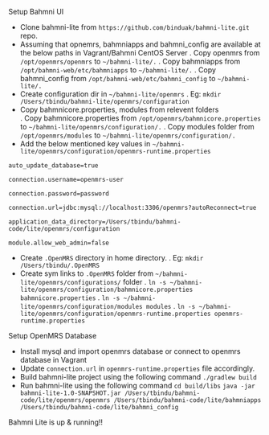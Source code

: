 Setup Bahmni UI
* Clone bahmni-lite from `https://github.com/binduak/bahmni-lite.git` repo.
* Assuming that opnemrs, bahmniapps and bahmni_config are available at the below paths in Vagrant/Bahmni CentOS Server
   . Copy openmrs from `/opt/openmrs/openmrs` to `~/bahmni-lite/.`
   . Copy bahmniapps from `/opt/bahmni-web/etc/bahmniapps` to `~/bahmni-lite/.`
   . Copy bahmni_config from `/opt/bahmni-web/etc/bahmni_config` to `~/bahmni-lite/.`
* Create configuration dir in `~/bahmni-lite/openmrs`
   . Eg: `mkdir /Users/tbindu/bahmni-lite/openmrs/configuration`
* Copy bahmnicore.properties, modules from relevent folders   
   . Copy bahmnicore.properties from `/opt/openmrs/bahmnicore.properties` to `~/bahmni-lite/openmrs/configuration/.`
   . Copy modules folder from `/opt/openmrs/modules` to `~/bahmni-lite/openmrs/configuration/.`
* Add the below mentioned key values in `~/bahmni-lite/openmrs/configuration/openmrs-runtime.properties`
 
 `auto_update_database=true`

 `connection.username=openmrs-user`

 `connection.password=password`

 `connection.url=jdbc:mysql://localhost:3306/openmrs?autoReconnect=true`

 `application_data_directory=/Users/tbindu/bahmni-code/lite/openmrs/configuration`

 `module.allow_web_admin=false`

* Create `.OpenMRS` directory in home directory. 
   . Eg: `mkdir /Users/tbindu/.OpenMRS`
* Create sym links to `.OpenMRS` folder from  `~/bahmni-lite/openmrs/configurations/` folder
   . `ln -s ~/bahmni-lite/openmrs/configuration/bahmnicore.properties bahmnicore.properties`
   . `ln -s ~/bahmni-lite/openmrs/configuration/modules modules`
   . `ln -s ~/bahmni-lite/openmrs/configuration/openmrs-runtime.properties openmrs-runtime.properties`

Setup OpenMRS Database
*  Install mysql and import openmrs database or connect to openmrs database in Vagrant
*  Update `connection.url` in `openmrs-runtime.properties` file accordingly.
* Build bahmni-lite project using the following command
   `./gradlew build`
*  Run bahmni-lite using the following command
   `cd build/libs`
   `java -jar bahmni-lite-1.0-SNAPSHOT.jar /Users/tbindu/bahmni-code/lite/openmrs/openmrs /Users/tbindu/bahmni-code/lite/bahmniapps /Users/tbindu/bahmni-code/lite/bahmni_config`

Bahmni Lite is up & running!!
